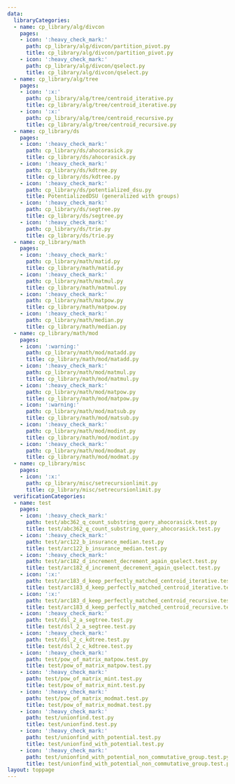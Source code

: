 ```yaml
---
data:
  libraryCategories:
  - name: cp_library/alg/divcon
    pages:
    - icon: ':heavy_check_mark:'
      path: cp_library/alg/divcon/partition_pivot.py
      title: cp_library/alg/divcon/partition_pivot.py
    - icon: ':heavy_check_mark:'
      path: cp_library/alg/divcon/qselect.py
      title: cp_library/alg/divcon/qselect.py
  - name: cp_library/alg/tree
    pages:
    - icon: ':x:'
      path: cp_library/alg/tree/centroid_iterative.py
      title: cp_library/alg/tree/centroid_iterative.py
    - icon: ':x:'
      path: cp_library/alg/tree/centroid_recursive.py
      title: cp_library/alg/tree/centroid_recursive.py
  - name: cp_library/ds
    pages:
    - icon: ':heavy_check_mark:'
      path: cp_library/ds/ahocorasick.py
      title: cp_library/ds/ahocorasick.py
    - icon: ':heavy_check_mark:'
      path: cp_library/ds/kdtree.py
      title: cp_library/ds/kdtree.py
    - icon: ':heavy_check_mark:'
      path: cp_library/ds/potentialized_dsu.py
      title: PotentializedDSU (generalized with groups)
    - icon: ':heavy_check_mark:'
      path: cp_library/ds/segtree.py
      title: cp_library/ds/segtree.py
    - icon: ':heavy_check_mark:'
      path: cp_library/ds/trie.py
      title: cp_library/ds/trie.py
  - name: cp_library/math
    pages:
    - icon: ':heavy_check_mark:'
      path: cp_library/math/matid.py
      title: cp_library/math/matid.py
    - icon: ':heavy_check_mark:'
      path: cp_library/math/matmul.py
      title: cp_library/math/matmul.py
    - icon: ':heavy_check_mark:'
      path: cp_library/math/matpow.py
      title: cp_library/math/matpow.py
    - icon: ':heavy_check_mark:'
      path: cp_library/math/median.py
      title: cp_library/math/median.py
  - name: cp_library/math/mod
    pages:
    - icon: ':warning:'
      path: cp_library/math/mod/matadd.py
      title: cp_library/math/mod/matadd.py
    - icon: ':heavy_check_mark:'
      path: cp_library/math/mod/matmul.py
      title: cp_library/math/mod/matmul.py
    - icon: ':heavy_check_mark:'
      path: cp_library/math/mod/matpow.py
      title: cp_library/math/mod/matpow.py
    - icon: ':warning:'
      path: cp_library/math/mod/matsub.py
      title: cp_library/math/mod/matsub.py
    - icon: ':heavy_check_mark:'
      path: cp_library/math/mod/modint.py
      title: cp_library/math/mod/modint.py
    - icon: ':heavy_check_mark:'
      path: cp_library/math/mod/modmat.py
      title: cp_library/math/mod/modmat.py
  - name: cp_library/misc
    pages:
    - icon: ':x:'
      path: cp_library/misc/setrecursionlimit.py
      title: cp_library/misc/setrecursionlimit.py
  verificationCategories:
  - name: test
    pages:
    - icon: ':heavy_check_mark:'
      path: test/abc362_q_count_substring_query_ahocorasick.test.py
      title: test/abc362_q_count_substring_query_ahocorasick.test.py
    - icon: ':heavy_check_mark:'
      path: test/arc122_b_insurance_median.test.py
      title: test/arc122_b_insurance_median.test.py
    - icon: ':heavy_check_mark:'
      path: test/arc182_d_increment_decrement_again_qselect.test.py
      title: test/arc182_d_increment_decrement_again_qselect.test.py
    - icon: ':x:'
      path: test/arc183_d_keep_perfectly_matched_centroid_iterative.test.py
      title: test/arc183_d_keep_perfectly_matched_centroid_iterative.test.py
    - icon: ':x:'
      path: test/arc183_d_keep_perfectly_matched_centroid_recursive.test.py
      title: test/arc183_d_keep_perfectly_matched_centroid_recursive.test.py
    - icon: ':heavy_check_mark:'
      path: test/dsl_2_a_segtree.test.py
      title: test/dsl_2_a_segtree.test.py
    - icon: ':heavy_check_mark:'
      path: test/dsl_2_c_kdtree.test.py
      title: test/dsl_2_c_kdtree.test.py
    - icon: ':heavy_check_mark:'
      path: test/pow_of_matrix_matpow.test.py
      title: test/pow_of_matrix_matpow.test.py
    - icon: ':heavy_check_mark:'
      path: test/pow_of_matrix_mint.test.py
      title: test/pow_of_matrix_mint.test.py
    - icon: ':heavy_check_mark:'
      path: test/pow_of_matrix_modmat.test.py
      title: test/pow_of_matrix_modmat.test.py
    - icon: ':heavy_check_mark:'
      path: test/unionfind.test.py
      title: test/unionfind.test.py
    - icon: ':heavy_check_mark:'
      path: test/unionfind_with_potential.test.py
      title: test/unionfind_with_potential.test.py
    - icon: ':heavy_check_mark:'
      path: test/unionfind_with_potential_non_commutative_group.test.py
      title: test/unionfind_with_potential_non_commutative_group.test.py
layout: toppage
---
```

